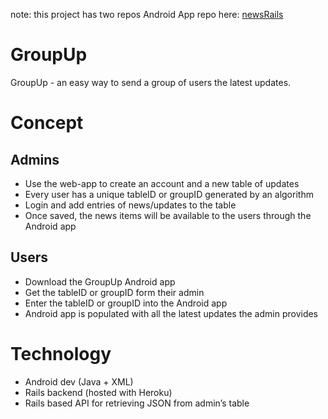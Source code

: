 note: this project has two repos
Android App repo here: [newsRails](https://github.com/agentzzk/newsRails)

# GroupUp
GroupUp - an easy way to send a group of users the latest updates.

# Concept
## Admins
- Use the web-app to create an account and a new table of updates
- Every user has a unique tableID or groupID generated by an algorithm
- Login and add entries of news/updates to the table
- Once saved, the news items will be available to the users through the Android app

## Users
- Download the GroupUp Android app
- Get the tableID or groupID form their admin
- Enter the tableID or groupID into the Android app
- Android app is populated with all the latest updates the admin provides

# Technology
- Android dev (Java + XML)
- Rails backend (hosted with Heroku)
- Rails based API for retrieving JSON from admin’s table